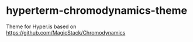# hyperterm-chromodynamics-theme
Theme for Hyper.is based on https://github.com/MagicStack/Chromodynamics
